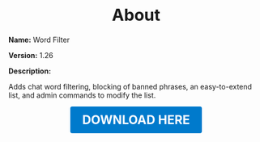 <h1 style="text-align:center; font-size:2rem; font-weight:bold;">About</h1>

**Name:**
Word Filter

**Version:**
1.26

**Description:**

Adds chat word filtering, blocking of banned phrases, an easy-to-extend list, and admin commands to modify the list.




<p align="center"><a href="https://github.com/LiliaFramework/Modules/raw/refs/heads/gh-pages/wordfilter.zip" style="display:inline-block;padding:12px 24px;font-size:1.5rem;font-weight:bold;text-decoration:none;color:#fff;background-color:var(--md-primary-fg-color,#007acc);border-radius:4px;">DOWNLOAD HERE</a></p>